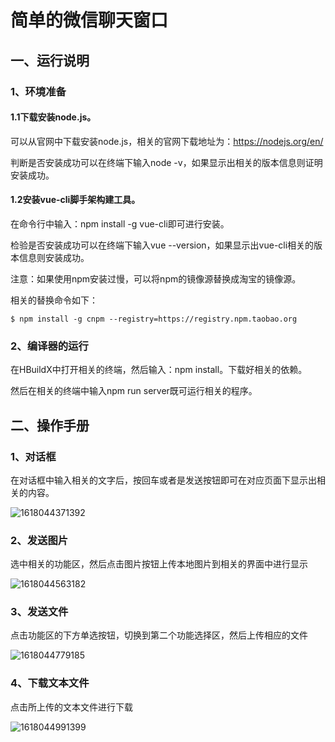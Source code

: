 # 简单的微信聊天窗口

## 一、运行说明

### 1、环境准备

#### 1.1下载安装node.js。

可以从官网中下载安装node.js，相关的官网下载地址为：https://nodejs.org/en/

判断是否安装成功可以在终端下输入node -v，如果显示出相关的版本信息则证明安装成功。

#### 1.2安装vue-cli脚手架构建工具。

在命令行中输入：npm install -g vue-cli即可进行安装。

检验是否安装成功可以在终端下输入vue --version，如果显示出vue-cli相关的版本信息则安装成功。

注意：如果使用npm安装过慢，可以将npm的镜像源替换成淘宝的镜像源。

相关的替换命令如下：

```
$ npm install -g cnpm --registry=https://registry.npm.taobao.org
```

### 2、编译器的运行

在HBuildX中打开相关的终端，然后输入：npm install。下载好相关的依赖。

然后在相关的终端中输入npm run server既可运行相关的程序。

## 二、操作手册

### 1、对话框

在对话框中输入相关的文字后，按回车或者是发送按钮即可在对应页面下显示出相关的内容。

![1618044371392](C:\Users\PC\Desktop\image\1618044371392.png)

### 2、发送图片

选中相关的功能区，然后点击图片按钮上传本地图片到相关的界面中进行显示

![1618044563182](C:\Users\PC\Desktop\image\1618044563182.png)

### 3、发送文件

点击功能区的下方单选按钮，切换到第二个功能选择区，然后上传相应的文件

![1618044779185](C:\Users\PC\Desktop\image\1618044779185.png)

### 4、下载文本文件

点击所上传的文本文件进行下载

![1618044991399](C:\Users\PC\Desktop\image\1618044991399.png)

